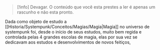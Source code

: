 >[!info] Devagar.
>O conteúdo que você esta prestes a ler é apenas um rascunho e não esta pronto.

Dada como objeto de estudo a [[Historia/Systempunk/Conceitos/Magias/Magia|Magia]] no universo de systempunk foi, desde o início de seus estudos, muito bem regida e controlada pelas 4 grandes escolas de magia, elas por sua vez se dedicavam aos estudos e desenvolvimentos de novos feitiços, 